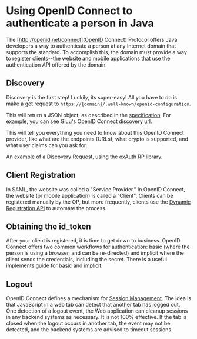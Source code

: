 # Using OpenID Connect to authenticate a person in Java

The [http://openid.net/connect](OpenID Connect) Protocol offers Java
developers a way to authenticate a person at any Internet domain that
supports the standard. To accomplish this, the domain must provide a way
to register clients--the website and mobile applications that use the
authentication API offered by the domain.

## Discovery

Discovery is the first step! Luckily, its super-easy! All you have to 
do is make a get request to
`https://{domain}/.well-known/openid-configuration`.

This will return a JSON object, as described in the
[specification](http://openid.net/specs/openid-connect-discovery-1_0.html).
For example, you can see Gluu's OpenID Connect discovery
[url](https://idp.gluu.org/.well-known/openid-configuration).

This will tell you everything you need to know about this OpenID Connect
provider, like what are the endpoints (URLs), what crypto is supported,
and what user claims can you ask for.

An [example](https://github.com/GluuFederation/oxAuth/blob/master/RP/src/main/java/org/xdi/oxauth/action/OpenIdConnectDiscoveryAction.java)
of a Discovery Request, using the oxAuth RP library.

## Client Registration

In SAML, the website was called a "Service Provider." In OpenID Connect,
the website (or mobile application) is called a "Client". Clients can be
registered manually by the OP, but more frequently, clients use the
[Dynamic Registration
API](http://openid.net/specs/openid-connect-registration-1_0.html) to
automate the process.

## Obtaining the id_token 

After your client is registered, it is time to get down to business.
OpenID Connect offers two common workflows for authentication: basic
(where the person is using a browser, and can be re-directed) and
implicit where the client sends the credentials, including the secret.
There is a useful implements guide for
[basic](http://openid.net/specs/openid-connect-basic-1_0.html) and
[implicit](http://openid.net/specs/openid-connect-implicit-1_0.html).

## Logout 

OpenID Connect defines a mechanism for [Session
Management](http://openid.net/specs/openid-connect-session-1_0.html).
The idea is that JavaScript in a web tab can detect that another tab has
logged out. One detection of a logout event, the Web application can
cleanup sessions in any backend systems as necessary. It is not 100%
effective. If the tab is closed when the logout occurs in another tab,
the event may not be detected, and the backend systems are advised to
timeout sessions.


